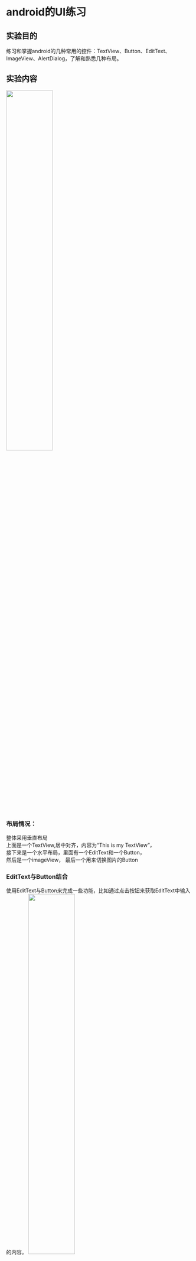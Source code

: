 # android的UI练习
## 实验目的
练习和掌握android的几种常用的控件：TextView、Button、EditText、ImageView、AlertDialog，了解和熟悉几种布局。

## 实验内容
<img src="/FourHomework/img/main.jpg" width="50%" height="50%">

### 布局情况： 
整体采用垂直布局   
上面是一个TextView,居中对齐，内容为“This is my TextView”，  
接下来是一个水平布局，里面有一个EditText和一个Button，  
然后是一个imageView，
最后一个用来切换图片的Button

### EditText与Button结合
使用EditText与Button来完成一些功能，比如通过点击按钮来获取EditText中输入的内容。
<img src="/FourHomework/img/editText.jpg" width="50%" height="50%">  

在按钮的点击事件里面调用EditText的getText()方法获取到输入的内容，再调用toString()方法转换成字符串，最后还是老方法使用Toast将输入的内容显示出来。  
如上图：EditText里面输入“女神”，通过按钮用Toast把内容显示出来。  

### imageView使用
imageView是用于在界面上展示图片的一个控件，它可以让我们的程序界面变得更加丰富多彩。我们在res目录下新建一个drawable-xhdpi目录，然后将事先准备好的两张图片one.jpg和two.jpg复制到该目录当中。
如下，当前imageView中放着one.jpg
<img src="/FourHomework/img/main.jpg" width="50%" height="50%">

在按钮的点击事件里，通过调用ImageView的setImageResource()方法将显示的图片改变为two.jpg，再点一下变成one.jpg,可以反复转换
<img src="/FourHomework/img/change.jpg" width="50%" height="50%">

### AlertDialog使用
AlertDialog可以在当前的界面弹出一个对话框，这个对话框是置顶与所有界面元素之上的，能够屏蔽其他控件的交互能力，因此AlertDialog一般都是用于提示一些非常重要的内容或者警告信息。  
运行程序，当要退出程序时   
<img src="/FourHomework/img/AlertDialog.jpg" width="50%" height="50%">  
点是时，即退出程序  
<img src="/FourHomework/img/exit.jpg" width="50%" height="50%">

## 实验心得
通过这个实验，对android的几种常用的控件和布局有了更加深入的了解，今后会更加努力练习达到熟悉的程度。

